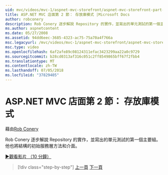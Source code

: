 ```yaml
---
uid: mvc/videos/mvc-1/aspnet-mvc-storefront/aspnet-mvc-storefront-part-2-the-repository-pattern
title: ASP.NET MVC 店面第 2 節： 存放庫模式 |Microsoft Docs
author: robconery
description: Rob Conery 逐步解說 Repository 的實作，並寫出的單元測試的第一個主要組。 他也會增加初始服務層方法結構...
ms.author: aspnetcontent
ms.date: 05/27/2008
ms.assetid: 94dd6eec-3685-4323-ac75-75a70a4f766a
msc.legacyurl: /mvc/videos/mvc-1/aspnet-mvc-storefront/aspnet-mvc-storefront-part-2-the-repository-pattern
msc.type: video
ms.openlocfilehash: 6af2afe89c08124311efac3423299aa22a0c9729
ms.sourcegitcommit: b28cd0313af316c051c2ff8549865bff67f2fbb4
ms.translationtype: MT
ms.contentlocale: zh-TW
ms.lasthandoff: 07/05/2018
ms.locfileid: "37829405"
---
```

<a name="aspnet-mvc-storefront-part-2-the-repository-pattern"></a>ASP.NET MVC 店面第 2 節： 存放庫模式
====================
藉由[Rob Conery](https://github.com/robconery)

Rob Conery 逐步解說 Repository 的實作，並寫出的單元測試的第一個主要組。 他也將結構的初始服務層方法和介面。

[&#9654;觀看影片 （10 分鐘）](https://channel9.msdn.com/Blogs/ASP-NET-Site-Videos/aspnet-mvc-storefront-part-2-the-repository-pattern)

> [!div class="step-by-step"]
> [上一頁](aspnet-mvc-storefront-part-1-architectural-discussion-and-overview.md)
> [下一頁](aspnet-mvc-storefront-part-3-pipes-and-filters.md)
